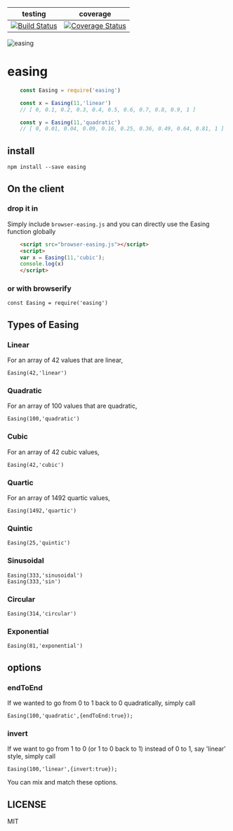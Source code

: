 | testing | coverage |
| ------- | ---------|
| [![Build Status](https://travis-ci.org/rook2pawn/node-easing.svg?branch=master)](https://travis-ci.org/rook2pawn/node-easing) | [![Coverage Status](https://coveralls.io/repos/github/rook2pawn/node-easing/badge.svg?branch=master)](https://coveralls.io/github/rook2pawn/node-easing?branch=master) |

![easing](https://github.com/rook2pawn/node-easing/raw/master/graph.png)

# easing

```js
    const Easing = require('easing')

    const x = Easing(11,'linear')
    // [ 0, 0.1, 0.2, 0.3, 0.4, 0.5, 0.6, 0.7, 0.8, 0.9, 1 ]

    const y = Easing(11,'quadratic')
    // [ 0, 0.01, 0.04, 0.09, 0.16, 0.25, 0.36, 0.49, 0.64, 0.81, 1 ]
```

## install

    npm install --save easing

## On the client

### drop it in

Simply include `browser-easing.js` and you can directly use the Easing function globally

```html
    <script src="browser-easing.js"></script>
    <script>
    var x = Easing(11,'cubic');
    console.log(x)
    </script>
```

### or with browserify

    const Easing = require('easing')


## Types of Easing

### Linear

For an array of 42 values that are linear,

    Easing(42,'linear')

### Quadratic

For an array of 100 values that are quadratic,

    Easing(100,'quadratic')


### Cubic

For an array of 42 cubic values,

    Easing(42,'cubic')

### Quartic

For an array of 1492 quartic values,

    Easing(1492,'quartic')

### Quintic

    Easing(25,'quintic')


### Sinusoidal

    Easing(333,'sinusoidal')
    Easing(333,'sin')

### Circular

    Easing(314,'circular')


### Exponential

    Easing(81,'exponential')

## options

### endToEnd

If we wanted to go from 0 to 1 back to 0 quadratically, simply call

    Easing(100,'quadratic',{endToEnd:true});

### invert

If we want to go from 1 to 0 (or 1 to 0 back to 1) instead of 0 to 1, say 'linear' style, simply call

    Easing(100,'linear',{invert:true});

You can mix and match these options.


## LICENSE

MIT

